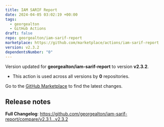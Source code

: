 ```yaml
---
title: IAM SARIF Report
date: 2024-04-05 03:02:19 +00:00
tags:
  - georgealton
  - GitHub Actions
draft: false
repo: georgealton/iam-sarif-report
marketplace: https://github.com/marketplace/actions/iam-sarif-report
version: v2.3.2
dependentsNumber: "0"
---
```



Version updated for **georgealton/iam-sarif-report** to version **v2.3.2**.
- This action is used across all versions by **0** repositories.

Go to the [GitHub Marketplace](https://github.com/marketplace/actions/iam-sarif-report) to find the latest changes.

## Release notes

**Full Changelog**: https://github.com/georgealton/iam-sarif-report/compare/v2.3.1...v2.3.2
